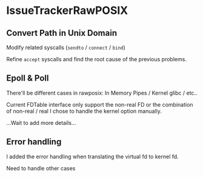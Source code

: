 # IssueTrackerRawPOSIX

## Convert Path in Unix Domain

Modify related syscalls (`sendto` / `connect` / `bind`)

Refine `accept` syscalls and find the root cause of the previous problems. 

## Epoll & Poll

There'll be different cases in rawposix: In Memory Pipes / Kernel glibc / etc.. 

Current FDTable interface only support the non-real FD or the combination of non-real / real I chose to handle the kernel option manually. 

...Wait to add more details...

## Error handling 

I added the error handling when translating the virtual fd to kernel fd.

Need to handle other cases 
